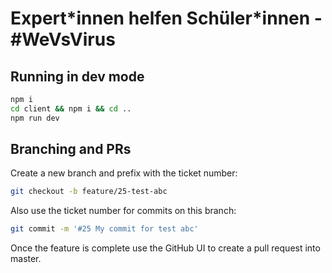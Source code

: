 # Expert\*innen helfen Schüler\*innen - #WeVsVirus

## Running in dev mode

```sh
npm i
cd client && npm i && cd ..
npm run dev
```

## Branching and PRs

Create a new branch and prefix with the ticket number:
```sh
git checkout -b feature/25-test-abc
```

Also use the ticket number for commits on this branch:
```sh
git commit -m '#25 My commit for test abc'
```

Once the feature is complete use the GitHub UI to create a pull request into master.